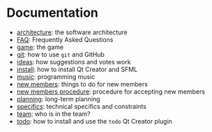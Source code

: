 # Documentation

  * [architecture](architecture.md): the software architecture
  * [FAQ](faq.md): Frequently Asked Questions
  * [game](game.md): the game
  * [git](git.md): how to use `git` and GitHub
  * [ideas](ideas.md): how suggestions and votes work
  * [install](install.md): how to install Qt Creator and SFML
  * [music](music.md): programming music
  * [new members](new_members.md): things to do for new members
  * [new members procedure](new_members_procedure.md): procedure for accepting new members
  * [planning](planning.md): long-term planning
  * [specifics](specs.md): technical specifics and constraints
  * [team](team.md): who is in the team?
  * [todo](todo.md): how to install and use the `todo` Qt Creator plugin
